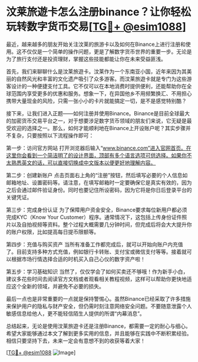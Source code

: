 # 汶莱旅遊卡怎么注册binance？让你轻松玩转数字货币交易[[TG💪+ @esim1088](https://t.me/s/esim1088)]

最近，越来越多的朋友开始关注汶莱的旅游卡以及如何在Binance上进行注册和使用。这不仅仅是一个简单的操作问题，更是了解数字货币世界的重要一步。无论是为了旅行支付还是投资理财，掌握这些技能都能让你在未来受益匪浅。

首先，我们来聊聊什么是汶莱旅遊卡。汶莱作为一个东南亚小国，近年来因为其美丽的自然风光和丰富的文化遗产吸引了众多游客。而汶莱旅遊卡就是专门为这些游客设计的一种便捷支付工具。它不仅可以在本地消费时提供便利，还能帮助你在全球范围内享受更多的优惠和服务。想象一下，在异国他乡不用频繁换汇、不用担心携带大量现金的风险，只需一张小小的卡片就能搞定一切，是不是感觉特别酷？

接下来，让我们进入正题——如何注册并使用Binance。Binance是目前全球最大的加密货币交易平台之一，对于想要涉足数字货币领域的朋友们来说，它无疑是最受欢迎的选择之一。那么，如何才能顺利地在Binance上开设账户呢？其实步骤并不复杂，只要按照以下流程操作即可：

第一步：访问官方网站
打开浏览器后输入“www.binance.com”进入官网首页。在这里你会看到一个简洁明了的设计界面，顶部有多个语言选项可供选择。如果你不太熟悉英文的话，可以直接切换成中文版本以便更好地理解内容。

第二步：创建新账户
点击页面右上角的“注册”按钮，然后填写必要的个人信息如邮箱地址、设置密码等。请注意，在填写邮箱时一定要确保它是真实有效的，因为之后会通过邮件验证身份。同时也要记住所设密码，因为它将是你日后登录平台的关键凭证。

第三步：完成身份认证
为了保障用户资金安全，Binance要求每位新用户都必须完成KYC（Know Your Customer）程序。通常情况下，这包括上传身份证件照片以及自拍视频等资料。整个过程大概需要几分钟时间，但完成后将会大大提升你的账户权限，比如提高每日提币限额等。

第四步：充值与购买资产
当所有准备工作都完成后，就可以开始向账户内充值了。目前支持多种方式充值，例如银行卡转账、支付宝或微信支付等等。接着就可以根据市场行情选择合适的时机买入自己心仪的数字资产啦！

第五步：学习基础知识
当然了，仅仅学会了如何买卖还不够哦！作为新手小白，建议多花些时间去阅读官方文档或者观看相关教程视频，这样可以帮助你更快地适应这个全新的领域，并避免不必要的损失。

最后一点也是非常重要的一点就是保持警惕心。虽然Binance已经采取了许多措施来保护用户的隐私与财产安全，但仍需时刻注意网络安全问题。不要随意泄露个人敏感信息给他人，更不能轻信陌生人提供的所谓“内幕消息”。

总结起来，无论是使用汶莱旅遊卡还是注册Binance，都需要一定的耐心与细心。希望大家能够通过本文了解到更多实用的信息，并且能够在实践中不断积累经验。相信只要坚持下去，未来一定会有意想不到的收获等着大家！

[[TG💪+ @esim1088](https://t.me/s/esim1088) ![Image](https://i.postimg.cc/4NQfJmqS/Snipaste-2025-05-13-00-14-12.png)]